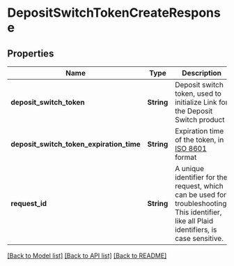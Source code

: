 # DepositSwitchTokenCreateResponse

## Properties

Name | Type | Description | Notes
------------ | ------------- | ------------- | -------------
**deposit_switch_token** | **String** | Deposit switch token, used to initialize Link for the Deposit Switch product | 
**deposit_switch_token_expiration_time** | **String** | Expiration time of the token, in [ISO 8601](https://wikipedia.org/wiki/ISO_8601) format | 
**request_id** | **String** | A unique identifier for the request, which can be used for troubleshooting. This identifier, like all Plaid identifiers, is case sensitive. | 

[[Back to Model list]](../README.md#documentation-for-models) [[Back to API list]](../README.md#documentation-for-api-endpoints) [[Back to README]](../README.md)


